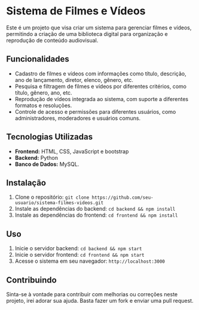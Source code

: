 # Sistema de Filmes e Vídeos

Este é um projeto que visa criar um sistema para gerenciar filmes e vídeos, permitindo a criação de uma biblioteca digital para organização e reprodução de conteúdo audiovisual.

## Funcionalidades

- Cadastro de filmes e vídeos com informações como título, descrição, ano de lançamento, diretor, elenco, gênero, etc.
- Pesquisa e filtragem de filmes e vídeos por diferentes critérios, como título, gênero, ano, etc.
- Reprodução de vídeos integrada ao sistema, com suporte a diferentes formatos e resoluções.
- Controle de acesso e permissões para diferentes usuários, como administradores, moderadores e usuários comuns.

## Tecnologias Utilizadas

- **Frontend:** HTML, CSS, JavaScript e bootstrap
- **Backend:** Python
- **Banco de Dados:** MySQL.

## Instalação

1. Clone o repositório: `git clone https://github.com/seu-usuario/sistema-filmes-videos.git`
2. Instale as dependências do backend: `cd backend && npm install`
3. Instale as dependências do frontend: `cd frontend && npm install`

## Uso

1. Inicie o servidor backend: `cd backend && npm start`
2. Inicie o servidor frontend: `cd frontend && npm start`
3. Acesse o sistema em seu navegador: `http://localhost:3000`

## Contribuindo

Sinta-se à vontade para contribuir com melhorias ou correções neste projeto, irei adorar sua ajuda. Basta fazer um fork e enviar uma pull request.
